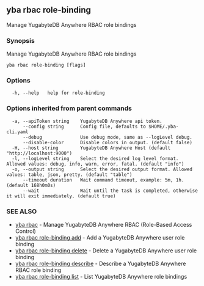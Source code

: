 ## yba rbac role-binding

Manage YugabyteDB Anywhere RBAC role bindings

### Synopsis

Manage YugabyteDB Anywhere RBAC role bindings

```
yba rbac role-binding [flags]
```

### Options

```
  -h, --help   help for role-binding
```

### Options inherited from parent commands

```
  -a, --apiToken string    YugabyteDB Anywhere api token.
      --config string      Config file, defaults to $HOME/.yba-cli.yaml
      --debug              Use debug mode, same as --logLevel debug.
      --disable-color      Disable colors in output. (default false)
  -H, --host string        YugabyteDB Anywhere Host (default "http://localhost:9000")
  -l, --logLevel string    Select the desired log level format. Allowed values: debug, info, warn, error, fatal. (default "info")
  -o, --output string      Select the desired output format. Allowed values: table, json, pretty. (default "table")
      --timeout duration   Wait command timeout, example: 5m, 1h. (default 168h0m0s)
      --wait               Wait until the task is completed, otherwise it will exit immediately. (default true)
```

### SEE ALSO

* [yba rbac](yba_rbac.md)	 - Manage YugabyteDB Anywhere RBAC (Role-Based Access Control)
* [yba rbac role-binding add](yba_rbac_role-binding_add.md)	 - Add a YugabyteDB Anywhere user role binding
* [yba rbac role-binding delete](yba_rbac_role-binding_delete.md)	 - Delete a YugabyteDB Anywhere user role binding
* [yba rbac role-binding describe](yba_rbac_role-binding_describe.md)	 - Describe a YugabyteDB Anywhere RBAC role binding
* [yba rbac role-binding list](yba_rbac_role-binding_list.md)	 - List YugabyteDB Anywhere role bindings


